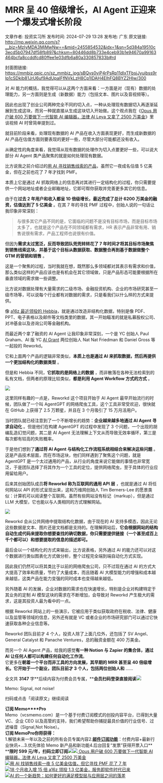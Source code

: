 # MRR 呈 40 倍级增长，AI Agent 正迎来一个爆发式增长阶段

文章作者: 投资实习所
发布时间: 2024-07-29 13:28
发布地: 广东
原文链接: http://mp.weixin.qq.com/s?__biz=MzIyMDA3MjMwNw==&mid=2455854532&idx=1&sn=5d384a19510c3ecd5b07947df58fb897&chksm=80446dd8b733e4ceb93b1e94670a99163464bcfa8ccddfcd80ffee1e03dfb6a80a330857833b#rd

封面图链接: https://mmbiz.qpic.cn/sz_mmbiz_jpg/sBQys0vjP4rPsRp11dlxTFbsjJyuibss9rIp1cSDkib81JrU6uf9AdUpaIFfNVkLzH8Cp1IDAH4ElhFQ8BYZ2HIw/300

对 AI 能力的概括，我觉得可以从这两个方面来看：一方面是对（现有）数据的处理能力，另一方面则是生成（新数据）能力（包括文本、图片以及音视频等）。

因此也出现了创业公司两种完全不同的切入点，一种从处理现有数据切入再逐渐延展到生成这块，而另一种就直接从生成这块切入开始做。这个观点我在《[Opus 用户破
600 万要做下一代智能 AI 编辑器，法律 AI Leya 又拿了 2500
万美金](http://mp.weixin.qq.com/s?__biz=MzIyMDA3MjMwNw==&mid=2455854448&idx=1&sn=f3c762736530d8814fdc24b5a7b36dc3&chksm=80446d6cb733e47adbe3f7be4c85ab0d3da7167ad5581a6391be43817c09598eab25e2bdcf8c&scene=21#wechat_redirect)》里谈视频
AI 时曾简单提到过。

就目前阶段来看，处理现有数据的 AI 产品在收入方面表现更好，而生成新数据的 AI 产品在估值方面则要表现的更好一些，尽管大部分可能都还没有收入。

从确定性的角度来看，我觉得从现有数据的处理作为切入点要更好一些，可以说大部分 AI Agent 类产品聚焦的就是如何处理现有数据。

比方说我之前介绍过的[用 AI
寻找销售线索的产品](http://mp.weixin.qq.com/s?__biz=MzIyMDA3MjMwNw==&mid=2455854426&idx=1&sn=e93c47db7607f53c2f8dac71c0453341&chksm=80446d46b733e4502c2e2302e145c6bb3fa20ac6cc0eddf4e274d01d53446a0b1c349e9fb861&scene=21#wechat_redirect)，虽然它一夜成名估值
5 亿美金，但在之前也花了 7 年才找到 PMF。

本质上它是通过 AI 抓取网络上的信息再对其进行一定结构化的过程，你只需要提供一个网站地址或者企业邮箱地址，它即可帮你获取并完善更多其它的信息。

由于在**过去 2 年用户和收入都呈 10 倍级增长，最近完成了总计 6200 万美金的融资，估值达到了 5 亿美金** 。在其 7 年的寻找 PMF
过程中，创始人说的一句话让我印象非常深刻：

> 与很多其它产品不同的是，它面临的问题不是没有目标市场，而是目标市场太多了，也就是这个产品在不同领域都有需求，HR
> 表示产品非常有用、销售说很有需求，产品工程师也说很有价值。

但因为**需求太过宽泛，反而导致团队兜兜转转花了 7 年时间才将其目标市场聚焦到销售线索这块，并基于这个目标从数据获取、数据整合再到基于数据做整个 GTM
的营销和销售** 。

这是一个聚焦的过程，当时我就在想，既然那么多领域都对其表示有需求和价值，那么类似这样的产品应该也是有机会在其它领域做，只是产品形态可能要根据所在垂直领域的需求做一些调整。

比方说对数据处理有大量需求的二级市场、金融投资机构、企业的市场研究甚至一级市场等，可以说每个行业都有对数据的需求，只是看我们以什么样的方式来提供。

像 [a16z 最近领投的
Hebbia](http://mp.weixin.qq.com/s?__biz=MzIyMDA3MjMwNw==&mid=2455854375&idx=1&sn=4df729b79fe1bff2565596ba6632eb37&chksm=80446d3bb733e42d750339b0d9815a7fcb63bee67dd77c9510316d5f4464e5daa249a1ca526d&scene=21#wechat_redirect)，就是通过改造非结构化数据，特别是像
PDF、PPT、电子表格以及邮件等文档类里的数据，其一开始瞄准的就是私募股权公司、对冲基金以及咨询公司等金融机构。

而最近两个拿了融资的 AI Agent 让我印象非常深刻，一个是 YC 创始人 Paul Graham、AI 版 YC [AI
Grant](http://mp.weixin.qq.com/s?__biz=MzIyMDA3MjMwNw==&mid=2455850967&idx=1&sn=61ac80d314fa9e0ade6b6bf5db94b57b&chksm=80447fcbb733f6dd03f7134b77769751c6ada87a5206ccc5a3ec9cf01863f9e3a03dd4adc27f&scene=21#wechat_redirect)
两位创始人 Nat Nat Friedman 和 Daniel Gross 等一起投的 Reworkd。

它和上面两个产品的逻辑非常类似，**本质上也是通过 AI 来抓取数据，然后再提供一个更加结构化的数据类型** 。

但是和 Hebbia 不同，**它抓取的是网络上的数据** ，而非散落在各种无法检索到的私有文档，但两者的原理比较类似，**都是利用 Agent
Workflow 方式的方式** 。

![](https://mmbiz.qpic.cn/sz_mmbiz_jpg/sBQys0vjP4rPsRp11dlxTFbsjJyuibss9xFGicFAEoYxtFM6KlPbl8Wl1qmDNF5G4cn8rSK70XuB2oHpHDlXDFpA/640?wx_fmt=jpeg&from=appmsg)

这里同样有趣的一点是，Reworkd 这个项目开始于 AI Agent 最早开始流行的时候，团队做了一个叫 AgentGPT
的网络爬虫工具，这个工具非常受欢迎，很快就在 GitHub 上获得了 2.5 万颗星，并且在 3 个月吸引了 15 万月活用户。

当时团队就已经注意到了一个不断增长的趋势：**企业越来越多地通过 AI Agent 寻求自动化** 。但是他们在构建 AgentGPT 的过程中发现了 3
个问题，一个出现的胡编乱造幻觉问题，其二是 AI Agent 无法理解上下文从而导致无效率循环，第三是每次都有较高的失败概率。

于是他们想到了**通过将 AI Agent 与结构化工作流程系统相结合来解决这些问题** 。这是产品技术层面，而在市场这块，他们同样遇到了聚焦这个问题，就是
AgentGPT
是一个太过通用的产品，从行业的角度来说它能做的事情也非常宽泛，于是团队选择了将其作为一个工具的定位，提供网络爬虫，至于具体的行业应用留给用户。

后来其创始团队成员**将 Reworkd 称为互联网的通用 API 层** ，也就是通过 AI 将任何网站以 API 的形式呈现出来，这和万维网创始人
Tim Berners-Lee 的愿景类似：计算机可以阅读整个互联网。虽然有些网站没有标记（markup），但是通过 LLM
大模型，它也能以与人类相同的方式理解网站。

![](https://mmbiz.qpic.cn/sz_mmbiz_jpg/sBQys0vjP4rPsRp11dlxTFbsjJyuibss9aicpw0rBYlct2kPWfNo3eFwW6ia8BugkWyriczXCWeylJQIha5ovkEic2w/640?wx_fmt=jpeg&from=appmsg)

Reworkd 会从公共网络中提取结构化数据，由于现在的 AI
支持多模态，因此无论这些数据是文本、图片还是文档都是支持的。在理解网站后，**它会根据网站的结构自动生成代码来提取你想要查找的确切数据，你只需要提供链接（一个甚至成百上千个都可以）和想要提取的信息的描述即可。**

最后会以一个结构化的方式来输出，比方说表格，另外通过 AI 的能力还可以对这个数据进行类似图表化方式做分析，整个过程完全端到端自动化方式实现。

因此我们仍然可以将其类比于以前的网络爬虫公司，只不过现在通过 AI 的方式大大提高了效率和质量，节约了大量成本，而且随着 AI
大模型能力的增强和成本越来越低，这类产品在能力变强的同时成本也变得越来越低。

另外随着 AI 的发展，企业对数据的需求也在快速增长，特别是企业对构建特定于其业务的定制 AI 模型这块的需求在不断增加，会导致对 Reworkd
产生极大的需求，这是其投资人最为看中的一点。

根据 Reworkd 网站上的一些演示，它被应用于类似获取政府在税收、法律、健康以及监管等领域的信息，另外还有就是 VC
或者企业的市场研究部门可以通过它快速获取各种企业信息等。

Reworkd 团队目前才 4 个人，投资人除了上面几位外，还包括了 SV Angel、General Catalyst 和 Panache
Ventures，总的融资金额在 400 万美金。

而另一个 AI Agent 产品，给我的感觉**有一种 Notion 与 Zapier 的集合体，通过 AI 让任何人都可以构建任何自动化工作流**。  
它更多在**朝着一个平台而非工具的方向发展，其早期的 MRR 甚至呈 40 倍级增长。它开始于一个副业，团队目前才 3 个人，包括两位创始人和** ……

全文共 **3147**
字**后续内容为付费会员专属，****会员扫码登录直接阅读**![](https://mmbiz.qpic.cn/sz_mmbiz_png/sBQys0vjP4rPsRp11dlxTFbsjJyuibss9gFddib0YWGukh4wC0UjqicCI7cePzBGmksDx0u7VlumseIav1pB9cHRQ/640?wx_fmt=png&from=appmsg)  

Memo: Signal, not noise!

扫码或点击「阅读原文」继续阅读

**订阅 Memo****Pro**  
Memo（vcsmemo.com）是一个基于付费订阅模式的创投内容平台，已得到大量 VC、企业 CEO
以及高管的支持，我们希望帮助你捕捉最具价值的行业信号、过滤噪音（Signal,Not Noise）。  
**订阅 Memo****Pro****你将获得：**  
1.解锁未来一年以及之前的所有会员专属内容2.[**邮件订阅功能**](http://mp.weixin.qq.com/s?__biz=MzIyMDA3MjMwNw==&mid=2455853781&idx=1&sn=b6f8e3ddc87e9531f3f8c3e9cd98bd9f&chksm=80446ac9b733e3df93b89c17e905182bda7f4d132f3ac468961dfd70badeb92b9fcdf9f7083b&scene=21#wechat_redirect)：付费内容+最新行业快讯+...3.优先体验
Memo 新产品和新功能4.后台回复“发票”获得开票入口**  
****限时 599
元/年，扫码立即订阅**![](https://mmbiz.qpic.cn/mmbiz_png/mrJibAziaMQhQGoNHniac6wGOyRe172dlS0HCYicyjiaCTtly2pULIz6YPNsXeRjoQFSuDYezsia4ibhbAc1X3GKtVRyw/640?wx_fmt=png&wxfrom=5&wx_lazy=1&wx_co=1)[![](https://mmbiz.qpic.cn/sz_mmbiz_jpg/sBQys0vjP4pWLklIItbGKKTbdb5OFbGqC4ia7O9GXtulvdGKCRc3ia3NsiceghJZlDZP4noXITDdDV69xYeHV8G7A/640?wx_fmt=jpeg)
Opus 用户破 600 万要做下一代智能 AI 编辑器，法律 AI Leya 又拿了 2500
万美金](https://mp.weixin.qq.com/s?__biz=MzIyMDA3MjMwNw==&mid=2455854448&idx=1&sn=f3c762736530d8814fdc24b5a7b36dc3&chksm=80446d6cb733e47adbe3f7be4c85ab0d3da7167ad5581a6391be43817c09598eab25e2bdcf8c&scene=21#wechat_redirect)  
[![](https://mmbiz.qpic.cn/sz_mmbiz_jpg/sBQys0vjP4qzODhyMawO4e18L2ADxTMl0HG3DzHmXNn3NvHje4Pr40OdcicCVfKicb5YXpicibNj6CPe7WRpYzUX8g/640?wx_fmt=jpeg)用
AI 找销售线索一夜 5 亿美金估值，但它寻找 PMF 花了 7
年](https://mp.weixin.qq.com/s?__biz=MzIyMDA3MjMwNw==&mid=2455854426&idx=1&sn=e93c47db7607f53c2f8dac71c0453341&chksm=80446d46b733e4502c2e2302e145c6bb3fa20ac6cc0eddf4e274d01d53446a0b1c349e9fb861&scene=21#wechat_redirect)  
[![](https://mmbiz.qpic.cn/sz_mmbiz_jpg/sBQys0vjP4po2AcMc0XqHiaZia9KNGelIoJmbSzEJMf8A5BH88rPYHtOBQWb1FgicgJHnQVBpXO3xPStuoVPwcmEA/640?wx_fmt=jpeg)18
个月收入增 15 倍 a16z 领投 1.3
亿美金，服务即软件时代已来](https://mp.weixin.qq.com/s?__biz=MzIyMDA3MjMwNw==&mid=2455854375&idx=1&sn=4df729b79fe1bff2565596ba6632eb37&chksm=80446d3bb733e42d750339b0d9815a7fcb63bee67dd77c9510316d5f4464e5daa249a1ca526d&scene=21#wechat_redirect)  
[![](https://mmbiz.qpic.cn/sz_mmbiz_jpg/sBQys0vjP4r2K21loxIBZ1OtUniaE1AwoiaBfgM9JNBMbhFJhhmliaXB12YAquFOwIvv08uAkAxjqt7bwK0YgHeEA/640?wx_fmt=jpeg)AI
的一个新趋势：如何更好的满足模型层与应用层之间的落差](https://mp.weixin.qq.com/s?__biz=MzIyMDA3MjMwNw==&mid=2455854520&idx=1&sn=a38ab7da57ff48a1d788e82e60a8ded1&chksm=80446da4b733e4b24cecd7a2ee9298e6f21f06ef7f337fa62235a9e36120a18abf1cab8e8748&scene=21#wechat_redirect)

  


